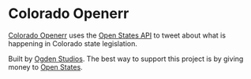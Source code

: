# Colorado Openerr 

[Colorado Openerr](https://twitter.com/openerr_co) uses the [Open States API](https://openstates.org/) to tweet about what is happening in Colorado state legislation. 

Built by [Ogden Studios](https://ogdenstudios.xyz). The best way to support this project is by giving money to [Open States](https://openstates.org/). 